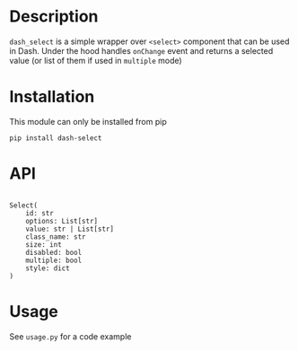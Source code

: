 # Description

`dash_select` is a simple wrapper over `<select>` component that can be used in Dash.
Under the hood handles `onChange` event and returns a selected value (or list of them if used in `multiple` mode)


# Installation

This module can only be installed from pip

`pip install dash-select`

# API

```

Select(
    id: str
    options: List[str]
    value: str | List[str]
    class_name: str
    size: int
    disabled: bool
    multiple: bool
    style: dict
)

```

# Usage

See `usage.py` for a code example